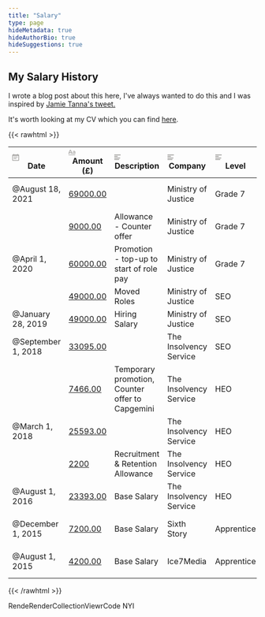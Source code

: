 ```yaml
---
title: "Salary"
type: page
hideMetadata: true
hideAuthorBio: true
hideSuggestions: true
---
```


## My Salary History

I wrote a blog post about this here, I've always wanted to do this and I was inspired by [Jamie Tanna's tweet.](https://twitter.com/JamieTanna/status/1435908763119230978)

It's worth looking at my CV which you can find [here](https://tomwithers.dev/cv).

{{< rawhtml >}}
<p>
	
<table class="collection-content">
					<thead>
						<tr>
							<th><span class="icon property-icon"><svg viewBox="0 0 14 14"
										style="width:14px;height:14px;display:block;fill:rgba(55, 53, 47, 0.4);flex-shrink:0;-webkit-backface-visibility:hidden"
										class="typesDate">
										<path
											d="M10.8889,5.5 L3.11111,5.5 L3.11111,7.05556 L10.8889,7.05556 L10.8889,5.5 Z M12.4444,1.05556 L11.6667,1.05556 L11.6667,0 L10.1111,0 L10.1111,1.05556 L3.88889,1.05556 L3.88889,0 L2.33333,0 L2.33333,1.05556 L1.55556,1.05556 C0.692222,1.05556 0.00777777,1.75556 0.00777777,2.61111 L0,12.5 C0,13.3556 0.692222,14 1.55556,14 L12.4444,14 C13.3,14 14,13.3556 14,12.5 L14,2.61111 C14,1.75556 13.3,1.05556 12.4444,1.05556 Z M12.4444,12.5 L1.55556,12.5 L1.55556,3.94444 L12.4444,3.94444 L12.4444,12.5 Z M8.55556,8.61111 L3.11111,8.61111 L3.11111,10.1667 L8.55556,10.1667 L8.55556,8.61111 Z">
										</path>
									</svg></span>Date</th>
							<th><span class="icon property-icon"><svg viewBox="0 0 14 14"
										style="width:14px;height:14px;display:block;fill:rgba(55, 53, 47, 0.4);flex-shrink:0;-webkit-backface-visibility:hidden"
										class="typesTitle">
										<path
											d="M7.73943662,8.6971831 C7.77640845,8.7834507 7.81338028,8.8943662 7.81338028,9.00528169 C7.81338028,9.49823944 7.40669014,9.89260563 6.91373239,9.89260563 C6.53169014,9.89260563 6.19894366,9.64612676 6.08802817,9.30105634 L5.75528169,8.33978873 L2.05809859,8.33978873 L1.72535211,9.30105634 C1.61443662,9.64612676 1.2693662,9.89260563 0.887323944,9.89260563 C0.394366197,9.89260563 0,9.49823944 0,9.00528169 C0,8.8943662 0.0246478873,8.7834507 0.0616197183,8.6971831 L2.46478873,2.48591549 C2.68661972,1.90669014 3.24119718,1.5 3.90669014,1.5 C4.55985915,1.5 5.12676056,1.90669014 5.34859155,2.48591549 L7.73943662,8.6971831 Z M2.60035211,6.82394366 L5.21302817,6.82394366 L3.90669014,3.10211268 L2.60035211,6.82394366 Z M11.3996479,3.70598592 C12.7552817,3.70598592 14,4.24823944 14,5.96126761 L14,9.07922535 C14,9.52288732 13.6549296,9.89260563 13.2112676,9.89260563 C12.8169014,9.89260563 12.471831,9.59683099 12.4225352,9.19014085 C12.028169,9.6584507 11.3257042,9.95422535 10.5492958,9.95422535 C9.60035211,9.95422535 8.47887324,9.31338028 8.47887324,7.98239437 C8.47887324,6.58978873 9.60035211,6.08450704 10.5492958,6.08450704 C11.3380282,6.08450704 12.040493,6.33098592 12.4348592,6.81161972 L12.4348592,5.98591549 C12.4348592,5.38204225 11.9172535,4.98767606 11.1285211,4.98767606 C10.6602113,4.98767606 10.2411972,5.11091549 9.80985915,5.38204225 C9.72359155,5.43133803 9.61267606,5.46830986 9.50176056,5.46830986 C9.18133803,5.46830986 8.91021127,5.1971831 8.91021127,4.86443662 C8.91021127,4.64260563 9.0334507,4.44542254 9.19366197,4.34683099 C9.87147887,3.90316901 10.6232394,3.70598592 11.3996479,3.70598592 Z M11.1778169,8.8943662 C11.6830986,8.8943662 12.1760563,8.72183099 12.4348592,8.37676056 L12.4348592,7.63732394 C12.1760563,7.29225352 11.6830986,7.11971831 11.1778169,7.11971831 C10.5616197,7.11971831 10.056338,7.45246479 10.056338,8.0193662 C10.056338,8.57394366 10.5616197,8.8943662 11.1778169,8.8943662 Z M0.65625,11.125 L13.34375,11.125 C13.7061869,11.125 14,11.4188131 14,11.78125 C14,12.1436869 13.7061869,12.4375 13.34375,12.4375 L0.65625,12.4375 C0.293813133,12.4375 4.43857149e-17,12.1436869 0,11.78125 C-4.43857149e-17,11.4188131 0.293813133,11.125 0.65625,11.125 Z">
										</path>
									</svg></span>Amount (£)</th>
							<th><span class="icon property-icon"><svg viewBox="0 0 14 14"
										style="width:14px;height:14px;display:block;fill:rgba(55, 53, 47, 0.4);flex-shrink:0;-webkit-backface-visibility:hidden"
										class="typesText">
										<path
											d="M7,4.56818 C7,4.29204 6.77614,4.06818 6.5,4.06818 L0.5,4.06818 C0.223858,4.06818 0,4.29204 0,4.56818 L0,5.61364 C0,5.88978 0.223858,6.11364 0.5,6.11364 L6.5,6.11364 C6.77614,6.11364 7,5.88978 7,5.61364 L7,4.56818 Z M0.5,1 C0.223858,1 0,1.223858 0,1.5 L0,2.54545 C0,2.8216 0.223858,3.04545 0.5,3.04545 L12.5,3.04545 C12.7761,3.04545 13,2.8216 13,2.54545 L13,1.5 C13,1.223858 12.7761,1 12.5,1 L0.5,1 Z M0,8.68182 C0,8.95796 0.223858,9.18182 0.5,9.18182 L11.5,9.18182 C11.7761,9.18182 12,8.95796 12,8.68182 L12,7.63636 C12,7.36022 11.7761,7.13636 11.5,7.13636 L0.5,7.13636 C0.223858,7.13636 0,7.36022 0,7.63636 L0,8.68182 Z M0,11.75 C0,12.0261 0.223858,12.25 0.5,12.25 L9.5,12.25 C9.77614,12.25 10,12.0261 10,11.75 L10,10.70455 C10,10.4284 9.77614,10.20455 9.5,10.20455 L0.5,10.20455 C0.223858,10.20455 0,10.4284 0,10.70455 L0,11.75 Z">
										</path>
									</svg></span>Description</th>
							<th><span class="icon property-icon"><svg viewBox="0 0 14 14"
										style="width:14px;height:14px;display:block;fill:rgba(55, 53, 47, 0.4);flex-shrink:0;-webkit-backface-visibility:hidden"
										class="typesText">
										<path
											d="M7,4.56818 C7,4.29204 6.77614,4.06818 6.5,4.06818 L0.5,4.06818 C0.223858,4.06818 0,4.29204 0,4.56818 L0,5.61364 C0,5.88978 0.223858,6.11364 0.5,6.11364 L6.5,6.11364 C6.77614,6.11364 7,5.88978 7,5.61364 L7,4.56818 Z M0.5,1 C0.223858,1 0,1.223858 0,1.5 L0,2.54545 C0,2.8216 0.223858,3.04545 0.5,3.04545 L12.5,3.04545 C12.7761,3.04545 13,2.8216 13,2.54545 L13,1.5 C13,1.223858 12.7761,1 12.5,1 L0.5,1 Z M0,8.68182 C0,8.95796 0.223858,9.18182 0.5,9.18182 L11.5,9.18182 C11.7761,9.18182 12,8.95796 12,8.68182 L12,7.63636 C12,7.36022 11.7761,7.13636 11.5,7.13636 L0.5,7.13636 C0.223858,7.13636 0,7.36022 0,7.63636 L0,8.68182 Z M0,11.75 C0,12.0261 0.223858,12.25 0.5,12.25 L9.5,12.25 C9.77614,12.25 10,12.0261 10,11.75 L10,10.70455 C10,10.4284 9.77614,10.20455 9.5,10.20455 L0.5,10.20455 C0.223858,10.20455 0,10.4284 0,10.70455 L0,11.75 Z">
										</path>
									</svg></span>Company</th>
							<th><span class="icon property-icon"><svg viewBox="0 0 14 14"
										style="width:14px;height:14px;display:block;fill:rgba(55, 53, 47, 0.4);flex-shrink:0;-webkit-backface-visibility:hidden"
										class="typesText">
										<path
											d="M7,4.56818 C7,4.29204 6.77614,4.06818 6.5,4.06818 L0.5,4.06818 C0.223858,4.06818 0,4.29204 0,4.56818 L0,5.61364 C0,5.88978 0.223858,6.11364 0.5,6.11364 L6.5,6.11364 C6.77614,6.11364 7,5.88978 7,5.61364 L7,4.56818 Z M0.5,1 C0.223858,1 0,1.223858 0,1.5 L0,2.54545 C0,2.8216 0.223858,3.04545 0.5,3.04545 L12.5,3.04545 C12.7761,3.04545 13,2.8216 13,2.54545 L13,1.5 C13,1.223858 12.7761,1 12.5,1 L0.5,1 Z M0,8.68182 C0,8.95796 0.223858,9.18182 0.5,9.18182 L11.5,9.18182 C11.7761,9.18182 12,8.95796 12,8.68182 L12,7.63636 C12,7.36022 11.7761,7.13636 11.5,7.13636 L0.5,7.13636 C0.223858,7.13636 0,7.36022 0,7.63636 L0,8.68182 Z M0,11.75 C0,12.0261 0.223858,12.25 0.5,12.25 L9.5,12.25 C9.77614,12.25 10,12.0261 10,11.75 L10,10.70455 C10,10.4284 9.77614,10.20455 9.5,10.20455 L0.5,10.20455 C0.223858,10.20455 0,10.4284 0,10.70455 L0,11.75 Z">
										</path>
									</svg></span>Level</th>
							<th><span class="icon property-icon"><svg viewBox="0 0 14 14"
										style="width:14px;height:14px;display:block;fill:rgba(55, 53, 47, 0.4);flex-shrink:0;-webkit-backface-visibility:hidden"
										class="typesSelect">
										<path
											d="M7,13 C10.31348,13 13,10.31371 13,7 C13,3.68629 10.31348,1 7,1 C3.68652,1 1,3.68629 1,7 C1,10.31371 3.68652,13 7,13 Z M3.75098,5.32278 C3.64893,5.19142 3.74268,5 3.90869,5 L10.09131,5 C10.25732,5 10.35107,5.19142 10.24902,5.32278 L7.15771,9.29703 C7.07764,9.39998 6.92236,9.39998 6.84229,9.29703 L3.75098,5.32278 Z">
										</path>
									</svg></span>Location</th>
							<th><span class="icon property-icon"><svg viewBox="0 0 14 14"
										style="width:14px;height:14px;display:block;fill:rgba(55, 53, 47, 0.4);flex-shrink:0;-webkit-backface-visibility:hidden"
										class="typesText">
										<path
											d="M7,4.56818 C7,4.29204 6.77614,4.06818 6.5,4.06818 L0.5,4.06818 C0.223858,4.06818 0,4.29204 0,4.56818 L0,5.61364 C0,5.88978 0.223858,6.11364 0.5,6.11364 L6.5,6.11364 C6.77614,6.11364 7,5.88978 7,5.61364 L7,4.56818 Z M0.5,1 C0.223858,1 0,1.223858 0,1.5 L0,2.54545 C0,2.8216 0.223858,3.04545 0.5,3.04545 L12.5,3.04545 C12.7761,3.04545 13,2.8216 13,2.54545 L13,1.5 C13,1.223858 12.7761,1 12.5,1 L0.5,1 Z M0,8.68182 C0,8.95796 0.223858,9.18182 0.5,9.18182 L11.5,9.18182 C11.7761,9.18182 12,8.95796 12,8.68182 L12,7.63636 C12,7.36022 11.7761,7.13636 11.5,7.13636 L0.5,7.13636 C0.223858,7.13636 0,7.36022 0,7.63636 L0,8.68182 Z M0,11.75 C0,12.0261 0.223858,12.25 0.5,12.25 L9.5,12.25 C9.77614,12.25 10,12.0261 10,11.75 L10,10.70455 C10,10.4284 9.77614,10.20455 9.5,10.20455 L0.5,10.20455 C0.223858,10.20455 0,10.4284 0,10.70455 L0,11.75 Z">
										</path>
									</svg></span>Role</th>
						</tr>
					</thead>
					<tbody>
						<tr id="e23d29d8-c1e5-46d9-9738-c1c611c9bb76">
							<td class="cell-Whr="><time>@August 18, 2021</time></td>
							<td class="cell-title"><a
									href="https://www.notion.so/69000-00-e23d29d8c1e546d99738c1c611c9bb76">69000.00</a>
							</td>
							<td class="cell-~v&gt;&lt;"></td>
							<td class="cell-myG=">Ministry of Justice</td>
							<td class="cell-QbU^">Grade 7</td>
							<td class="cell-Elwc"><span class="selected-value">Birmingham</span></td>
							<td class="cell-]YhY">Senior DevOps Engineer</td>
						</tr>
						<tr id="4c619944-9689-428a-bf3e-4d1549c7dcaa">
							<td class="cell-Whr="></td>
							<td class="cell-title"><a
									href="https://www.notion.so/9000-00-4c6199449689428abf3e4d1549c7dcaa">9000.00</a>
							</td>
							<td class="cell-~v&gt;&lt;">Allowance - Counter offer</td>
							<td class="cell-myG=">Ministry of Justice</td>
							<td class="cell-QbU^">Grade 7</td>
							<td class="cell-Elwc"><span class="selected-value">Birmingham</span></td>
							<td class="cell-]YhY">Senior DevOps Engineer</td>
						</tr>
						<tr id="0c6f1d28-b8fe-42b1-8597-d35e808ae8f2">
							<td class="cell-Whr="><time>@April 1, 2020</time></td>
							<td class="cell-title"><a
									href="https://www.notion.so/60000-00-0c6f1d28b8fe42b18597d35e808ae8f2">60000.00</a>
							</td>
							<td class="cell-~v&gt;&lt;">Promotion - top-up to start of role pay</td>
							<td class="cell-myG=">Ministry of Justice</td>
							<td class="cell-QbU^">Grade 7</td>
							<td class="cell-Elwc"><span class="selected-value">Birmingham</span></td>
							<td class="cell-]YhY">Senior DevOps Engineer</td>
						</tr>
						<tr id="7e50a8d9-63d2-4601-b31b-e0c3771c3ea5">
							<td class="cell-Whr="></td>
							<td class="cell-title"><a
									href="https://www.notion.so/49000-00-7e50a8d963d24601b31be0c3771c3ea5">49000.00</a>
							</td>
							<td class="cell-~v&gt;&lt;">Moved Roles</td>
							<td class="cell-myG=">Ministry of Justice</td>
							<td class="cell-QbU^">SEO</td>
							<td class="cell-Elwc"><span class="selected-value">Birmingham</span></td>
							<td class="cell-]YhY">DevOps Engineer</td>
						</tr>
						<tr id="afa49b32-e696-4543-8972-d3ee0de6b9f6">
							<td class="cell-Whr="><time>@January 28, 2019</time></td>
							<td class="cell-title"><a
									href="https://www.notion.so/49000-00-afa49b32e69645438972d3ee0de6b9f6">49000.00</a>
							</td>
							<td class="cell-~v&gt;&lt;">Hiring Salary</td>
							<td class="cell-myG=">Ministry of Justice</td>
							<td class="cell-QbU^">SEO</td>
							<td class="cell-Elwc"><span class="selected-value">Birmingham</span></td>
							<td class="cell-]YhY">Software Engineer</td>
						</tr>
						<tr id="7e42aaee-f1af-4b3e-8ae5-33365a747a0f">
							<td class="cell-Whr="><time>@September 1, 2018</time></td>
							<td class="cell-title"><a
									href="https://www.notion.so/33095-00-7e42aaeef1af4b3e8ae533365a747a0f">33095.00</a>
							</td>
							<td class="cell-~v&gt;&lt;"></td>
							<td class="cell-myG=">The Insolvency Service</td>
							<td class="cell-QbU^">SEO</td>
							<td class="cell-Elwc"><span class="selected-value">Birmingham</span></td>
							<td class="cell-]YhY">Software Engineer</td>
						</tr>
						<tr id="e6fb367d-e05e-4edc-b8d4-f435ffe17deb">
							<td class="cell-Whr="></td>
							<td class="cell-title"><a
									href="https://www.notion.so/7466-00-e6fb367de05e4edcb8d4f435ffe17deb">7466.00</a>
							</td>
							<td class="cell-~v&gt;&lt;">Temporary promotion, Counter offer to Capgemini </td>
							<td class="cell-myG=">The Insolvency Service</td>
							<td class="cell-QbU^">HEO</td>
							<td class="cell-Elwc"><span class="selected-value">Birmingham</span></td>
							<td class="cell-]YhY">Junior Software Engineer</td>
						</tr>
						<tr id="594af397-06b4-40a7-bbe3-5c3a876d342a">
							<td class="cell-Whr="><time>@March 1, 2018</time></td>
							<td class="cell-title"><a
									href="https://www.notion.so/25593-00-594af39706b440a7bbe35c3a876d342a">25593.00</a>
							</td>
							<td class="cell-~v&gt;&lt;"></td>
							<td class="cell-myG=">The Insolvency Service</td>
							<td class="cell-QbU^">HEO</td>
							<td class="cell-Elwc"><span class="selected-value">Birmingham</span></td>
							<td class="cell-]YhY">Junior Software Engineer</td>
						</tr>
						<tr id="b300ffd9-6966-4ede-a800-ba6143093dfd">
							<td class="cell-Whr="></td>
							<td class="cell-title"><a
									href="https://www.notion.so/2200-b300ffd969664edea800ba6143093dfd">2200</a></td>
							<td class="cell-~v&gt;&lt;">Recruitment &amp; Retention Allowance </td>
							<td class="cell-myG=">The Insolvency Service</td>
							<td class="cell-QbU^">HEO</td>
							<td class="cell-Elwc"><span class="selected-value">Birmingham</span></td>
							<td class="cell-]YhY">Junior Software Engineer</td>
						</tr>
						<tr id="a103bd44-a6cf-4dd8-af20-782e3aa31418">
							<td class="cell-Whr="><time>@August 1, 2016</time></td>
							<td class="cell-title"><a
									href="https://www.notion.so/23393-00-a103bd44a6cf4dd8af20782e3aa31418">23393.00</a>
							</td>
							<td class="cell-~v&gt;&lt;">Base Salary</td>
							<td class="cell-myG=">The Insolvency Service</td>
							<td class="cell-QbU^">HEO</td>
							<td class="cell-Elwc"><span class="selected-value">Birmingham</span></td>
							<td class="cell-]YhY">Junior Software Engineer</td>
						</tr>
						<tr id="adeb7819-a44e-4cf2-9169-e345d2805f47">
							<td class="cell-Whr="><time>@December 1, 2015</time></td>
							<td class="cell-title"><a
									href="https://www.notion.so/7200-00-adeb7819a44e4cf29169e345d2805f47">7200.00</a>
							</td>
							<td class="cell-~v&gt;&lt;">Base Salary</td>
							<td class="cell-myG=">Sixth Story</td>
							<td class="cell-QbU^">Apprentice</td>
							<td class="cell-Elwc"><span class="selected-value">Birmingham</span></td>
							<td class="cell-]YhY">Apprentice Web Developer</td>
						</tr>
						<tr id="91993f41-7111-4def-86bc-804a97c57046">
							<td class="cell-Whr="><time>@August 1, 2015</time></td>
							<td class="cell-title"><a
									href="https://www.notion.so/4200-00-91993f4171114def86bc804a97c57046">4200.00</a>
							</td>
							<td class="cell-~v&gt;&lt;">Base Salary</td>
							<td class="cell-myG=">Ice7Media</td>
							<td class="cell-QbU^">Apprentice</td>
							<td class="cell-Elwc"><span class="selected-value">Birmingham</span></td>
							<td class="cell-]YhY">Apprentice Web Developer</td>
						</tr>
					</tbody>
				</table>
</p>
{{< /rawhtml >}}

RendeRenderCollectionViewrCode NYI
